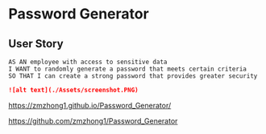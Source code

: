 # Password Generator

## User Story

```
AS AN employee with access to sensitive data
I WANT to randomly generate a password that meets certain criteria
SO THAT I can create a strong password that provides greater security
```

```md
![alt text](./Assets/screenshot.PNG)
```

https://zmzhong1.github.io/Password_Generator/

https://github.com/zmzhong1/Password_Generator
